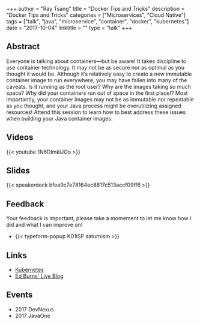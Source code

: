 +++
author = "Ray Tsang"
title = "Docker Tips and Tricks"
description = "Docker Tips and Tricks"
categories = ["Microservices", "Cloud Native"]
tags = ["talk", "java", "microservice", "container", "docker", "kubernetes"]
date = "2017-10-04"
linktitle = ""
type = "talk"
+++

## Abstract
Everyone is talking about containers—but be aware! It takes discipline to use container technology. It may not be as secure nor as optimal as you thought it would be. Although it’s relatively easy to create a new immutable container image to run everywhere, you may have fallen into many of the caveats. Is it running as the root user? Why are the images taking so much space? Why did your containers run out of space in the first place!? Most importantly, your container images may not be as immutable nor repeatable as you thought, and your Java process might be overutilizing assigned resources! Attend this session to learn how to best address these issues when building your Java container images.

## Videos
{{< youtube 1N6DImklJOo >}}

## Slides
{{< speakerdeck bfea9c7e78164ec8817c513accf09ff6 >}}

## Feedback
Your feedback is important, please take a momement to let me know how I did and what I can improve on!

- {{< typeform-popup K01lSP saturnism >}}

## Links
- [Kubernetes](https://kubernetes.io)
- [Ed Burns' Live Blog](http://ridingthecrest.com/blog/2017/02/23/ray-tsang-docker-tips-notes.html)

## Events
- 2017 DevNexus
- 2017 JavaOne
